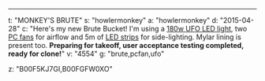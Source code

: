 ---
t: "MONKEY'S BRUTE"
s: "howlermonkey"
a: "howlermonkey"
d: "2015-04-28"
c: "Here's my new Brute Bucket! I'm using a <a href='https://amzn.to/36NO5zr'>180w UFO LED light</a>, two <a href='http://www.amazon.com/gp/product/B002R9RBO0/ref=as_li_tl?ie=UTF8&camp=1789&creative=390957&creativeASIN=B002R9RBO0&linkCode=as2&tag=spacbuck-20&linkId=7A2LO6CV2AZYV5CP'>PC fans</a> for airflow and 5m of <a href='http://www.amazon.com/gp/product/B00F5KJ7GI/ref=as_li_tl?ie=UTF8&camp=1789&creative=390957&creativeASIN=B00F5KJ7GI&linkCode=as2&tag=spacbuck-20&linkId=BFVJMFGS6AOAPS4Q'>LED strips</a> for side-lighting. Mylar lining is present too. <strong>Preparing for takeoff, user acceptance testing completed, ready for clone!</strong>"
v: "4554"
g: "brute,pcfan,ufo"

z: "B00F5KJ7GI,B00FGFW0XO"
